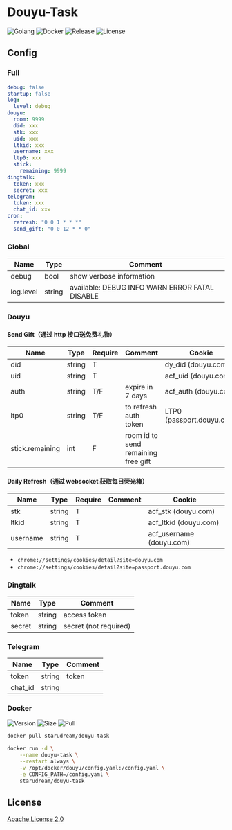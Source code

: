 # Douyu-Task

![Golang](https://img.shields.io/github/actions/workflow/status/starudream/douyu-task/golang.yml?label=golang&style=for-the-badge)
![Docker](https://img.shields.io/github/actions/workflow/status/starudream/douyu-task/docker.yml?label=docker&style=for-the-badge)
![Release](https://img.shields.io/github/v/release/starudream/douyu-task?include_prereleases&sort=semver&style=for-the-badge)
![License](https://img.shields.io/github/license/starudream/douyu-task?style=for-the-badge)

## Config

### Full

```yaml
debug: false
startup: false
log:
  level: debug
douyu:
  room: 9999
  did: xxx
  stk: xxx
  uid: xxx
  ltkid: xxx
  username: xxx
  ltp0: xxx
  stick:
    remaining: 9999
dingtalk:
  token: xxx
  secret: xxx
telegram:
  token: xxx
  chat_id: xxx
cron:
  refresh: "0 0 1 * * *"
  send_gift: "0 0 12 * * 0"
```

### Global

| Name      | Type   | Comment                                        |
|-----------|--------|------------------------------------------------|
| debug     | bool   | show verbose information                       |
| log.level | string | available: DEBUG INFO WARN ERROR FATAL DISABLE |

### Douyu

#### Send Gift（通过 http 接口送免费礼物）

| Name            | Type   | Require | Comment                             | Cookie                    |
|-----------------|--------|---------|-------------------------------------|---------------------------|
| did             | string | T       |                                     | dy_did (douyu.com)        |
| uid             | string | T       |                                     | acf_uid (douyu.com)       |
| auth            | string | T/F     | expire in 7 days                    | acf_auth (douyu.com)      |
| ltp0            | string | T/F     | to refresh auth token               | LTP0 (passport.douyu.com) |
| stick.remaining | int    | F       | room id to send remaining free gift |                           |

#### Daily Refresh（通过 websocket 获取每日荧光棒）

| Name     | Type   | Require | Comment | Cookie                   |
|----------|--------|---------|---------|--------------------------|
| stk      | string | T       |         | acf_stk (douyu.com)      |
| ltkid    | string | T       |         | acf_ltkid (douyu.com)    |
| username | string | T       |         | acf_username (douyu.com) |

- `chrome://settings/cookies/detail?site=douyu.com`
- `chrome://settings/cookies/detail?site=passport.douyu.com`

### Dingtalk

| Name   | Type   | Comment               |
|--------|--------|-----------------------|
| token  | string | access token          |
| secret | string | secret (not required) |

### Telegram

| Name    | Type   | Comment |
|---------|--------|---------|
| token   | string | token   |
| chat_id | string |         |

### Docker

![Version](https://img.shields.io/docker/v/starudream/douyu-task?sort=semver&style=for-the-badge)
![Size](https://img.shields.io/docker/image-size/starudream/douyu-task?sort=semver&style=for-the-badge)
![Pull](https://img.shields.io/docker/pulls/starudream/douyu-task?style=for-the-badge)

```bash
docker pull starudream/douyu-task
```

```bash
docker run -d \
    --name douyu-task \
    --restart always \
    -v /opt/docker/douyu/config.yaml:/config.yaml \
    -e CONFIG_PATH=/config.yaml \
    starudream/douyu-task
```

## License

[Apache License 2.0](./LICENSE)
